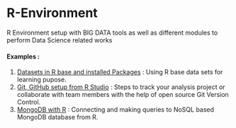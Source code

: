 # R-Environment
R Environment setup with BIG DATA tools as well as different modules to perform Data Science related works

#### Examples :
1. [Datasets in R base and installed Packages](Available_Datasets_in_R.md) : Using R base data sets for learning pupose.
2. [Git, GitHub setup from R Studio](Ex1_GitHub_Setup.md) : Steps to track your analysis project or collaborate with team members with the help of open source Git Version Control.
3. [MongoDB with R](Ex2_MongoDB_connection.md) : Connecting and making queries to NoSQL based MongoDB database from R.